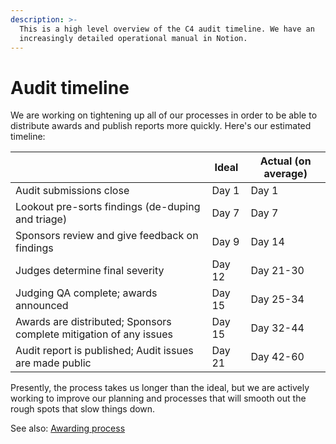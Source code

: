 ```yaml
---
description: >-
  This is a high level overview of the C4 audit timeline. We have an
  increasingly detailed operational manual in Notion.
---
```


# Audit timeline

We are working on tightening up all of our processes in order to be able to distribute awards and publish reports more quickly. Here's our estimated timeline:

|  | Ideal | Actual (on average) |
| --- | --- | --- |
| Audit submissions close | Day 1 | Day 1 |
| Lookout pre-sorts findings (de-duping and triage) | Day 7 | Day 7 |
| Sponsors review and give feedback on findings | Day 9 | Day 14 |
| Judges determine final severity | Day 12 | Day 21-30 |
| Judging QA complete; awards announced | Day 15 | Day 25-34 |
| Awards are distributed; Sponsors complete mitigation of any issues | Day 15 | Day 32-44 |
| Audit report is published; Audit issues are made public | Day 21 | Day 42-60 |

Presently, the process takes us longer than the ideal, but we are actively working to improve our planning and processes that will smooth out the rough spots that slow things down.

See also: [Awarding process](awarding-process.md)
